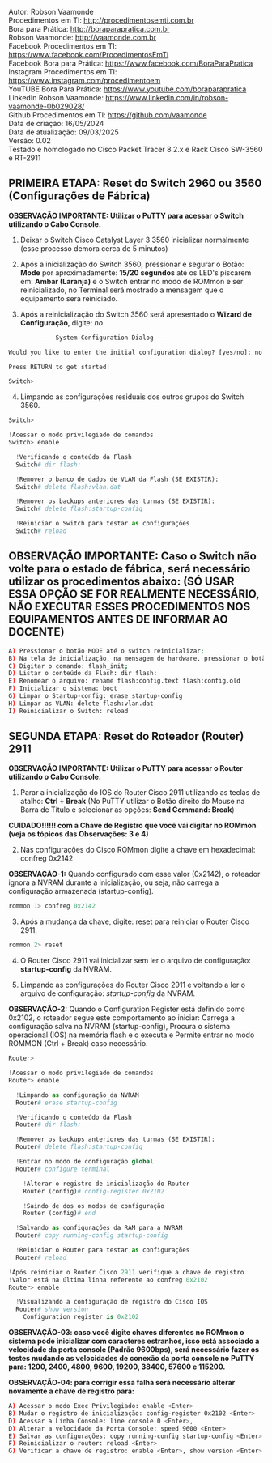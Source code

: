 Autor: Robson Vaamonde<br>
Procedimentos em TI: http://procedimentosemti.com.br<br>
Bora para Prática: http://boraparapratica.com.br<br>
Robson Vaamonde: http://vaamonde.com.br<br>
Facebook Procedimentos em TI: https://www.facebook.com/ProcedimentosEmTi<br>
Facebook Bora para Prática: https://www.facebook.com/BoraParaPratica<br>
Instagram Procedimentos em TI: https://www.instagram.com/procedimentoem<br>
YouTUBE Bora Para Prática: https://www.youtube.com/boraparapratica<br>
LinkedIn Robson Vaamonde: https://www.linkedin.com/in/robson-vaamonde-0b029028/<br>
Github Procedimentos em TI: https://github.com/vaamonde<br>
Data de criação: 16/05/2024<br>
Data de atualização: 09/03/2025<br>
Versão: 0.02<br>
Testado e homologado no Cisco Packet Tracer 8.2.x e Rack Cisco SW-3560 e RT-2911

## PRIMEIRA ETAPA: Reset do Switch 2960 ou 3560 (Configurações de Fábrica)

**OBSERVAÇÃO IMPORTANTE: Utilizar o PuTTY para acessar o Switch utilizando o Cabo Console.**

01. Deixar o Switch Cisco Catalyst Layer 3 3560 inicializar normalmente (esse processo demora cerca de 5 minutos)

02. Após a inicialização do Switch 3560, pressionar e segurar o Botão: **Mode** por aproximadamente: **15/20 segundos** até os LED's piscarem em: **Ambar (Laranja)** e o Switch entrar no modo de ROMmon e ser reinicializado, no Terminal será mostrado a mensagem que o equipamento será reiniciado.

03. Após a reinicialização do Switch 3560 será apresentado o **Wizard de Configuração**, digite: *no* <Enter>

```python
         --- System Configuration Dialog ---

Would you like to enter the initial configuration dialog? [yes/no]: no

Press RETURN to get started!

Switch>
```

04. Limpando as configurações residuais dos outros grupos do Switch 3560.

```python
Switch>

!Acessar o modo privilegiado de comandos 
Switch> enable

  !Verificando o conteúdo da Flash
  Switch# dir flash:

  !Remover o banco de dados de VLAN da Flash (SE EXISTIR): 
  Switch# delete flash:vlan.dat

  !Remover os backups anteriores das turmas (SE EXISTIR): 
  Switch# delete flash:startup-config

  !Reiniciar o Switch para testar as configurações
  Switch# reload
```

## OBSERVAÇÃO IMPORTANTE: Caso o Switch não volte para o estado de fábrica, será necessário utilizar os procedimentos abaixo: (SÓ USAR ESSA OPÇÃO SE FOR REALMENTE NECESSÁRIO, NÃO EXECUTAR ESSES PROCEDIMENTOS NOS EQUIPAMENTOS ANTES DE INFORMAR AO DOCENTE)

```bash
A) Pressionar o botão MODE até o switch reinicializar;
B) Na tela de inicialização, na mensagem de hardware, pressionar o botão MODE para abortar o carregamento do IOS;
C) Digitar o comando: flash_init;
D) Listar o conteúdo da Flash: dir flash:
E) Renomear o arquivo: rename flash:config.text flash:config.old
F) Inicializar o sistema: boot
G) Limpar o Startup-config: erase startup-config
H) Limpar as VLAN: delete flash:vlan.dat
I) Reinicializar o Switch: reload
```

## SEGUNDA ETAPA: Reset do Roteador (Router) 2911

**OBSERVAÇÃO IMPORTANTE: Utilizar o PuTTY para acessar o Router utilizando o Cabo Console.**

01. Parar a inicialização do IOS do Router Cisco 2911 utilizando as teclas de atalho: **Ctrl + Break** (No PuTTY utilizar o Botão direito do Mouse na Barra de Título e selecionar as opções: **Send Command: Break**)

**CUIDADO!!!!!! com a Chave de Registro que você vai digitar no ROMmon (veja os tópicos das Observações: 3 e 4)**

02. Nas configurações do Cisco ROMmon digite a chave em hexadecimal: confreg 0x2142 <Enter>

**OBSERVAÇÃO-1:** Quando configurado com esse valor (0x2142), o roteador ignora a NVRAM durante a inicialização, ou seja, não carrega a configuração armazenada (startup-config).  

```python
rommon 1> confreg 0x2142 
```

03. Após a mudança da chave, digite: reset <Enter> para reiniciar o Router Cisco 2911.

```python
rommon 2> reset
```

04. O Router Cisco 2911 vai inicializar sem ler o arquivo de configuração: **startup-config** da NVRAM.

05. Limpando as configurações do Router Cisco 2911 e voltando a ler o arquivo de configuração: *startup-config* da NVRAM.

**OBSERVAÇÃO-2:** Quando o Configuration Register está definido como 0x2102, o roteador segue este comportamento ao iniciar: Carrega a configuração salva na NVRAM (startup-config), Procura o sistema operacional (IOS) na memória flash e o executa e Permite entrar no modo ROMMON (Ctrl + Break) caso necessário.

```python
Router>

!Acessar o modo privilegiado de comandos 
Router> enable

  !Limpando as configuração da NVRAM
  Router# erase startup-config

  !Verificando o conteúdo da Flash
  Router# dir flash:

  !Remover os backups anteriores das turmas (SE EXISTIR): 
  Router# delete flash:startup-config

  !Entrar no modo de configuração global
  Router# configure terminal

    !Alterar o registro de inicialização do Router
    Router (config)# config-register 0x2102 

    !Saindo de dos os modos de configuração
    Router (config)# end

  !Salvando as configurações da RAM para a NVRAM
  Router# copy running-config startup-config 

  !Reiniciar o Router para testar as configurações
  Router# reload

!Após reiniciar o Router Cisco 2911 verifique a chave de registro
!Valor está na última linha referente ao confreg 0x2102
Router> enable

  !Visualizando a configuração de registro do Cisco IOS
  Router# show version
    Configuration register is 0x2102
```

**OBSERVAÇÃO-03: caso você digite chaves diferentes no ROMmon o sistema pode inicializar com caracteres estranhos, isso está associado a velocidade da porta console (Padrão 9600bps), será necessário fazer os testes mudando as velocidades de conexão da porta console no PuTTY para: 1200, 2400, 4800, 9600, 19200, 38400, 57600 e 115200.** 

**OBSERVAÇÃO-04: para corrigir essa falha será necessário alterar novamente a chave de registro para:**

```bash
A) Acessar o modo Exec Privilegiado: enable <Enter>
B) Mudar o registro de inicialização: config-register 0x2102 <Enter>
D) Acessar a Linha Console: line console 0 <Enter>, 
D) Alterar a velocidade da Porta Console: speed 9600 <Enter>
E) Salvar as configurações: copy running-config startup-config <Enter>
F) Reinicializar o router: reload <Enter>
G) Verificar a chave de registro: enable <Enter>, show version <Enter>
```